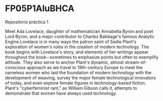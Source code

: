 # FP05P1AluBHCA
Repositorio práctica 1

Meet Ada Lovelace, daughter of mathematician Annabella Byron and poet Lord Byron, and a major contributor to Charles Babbage's famous Analytic Engine.Lovelace is in many ways the patron saint of Sadie Plant's exploration of women's roles in the creation of modern technology. The book begins with Lovelace's story, and elements of her writings appear throughout the book--sometimes to emphasize points but often to exemplify attitude. They also serve to anchor Plant's dynamic, almost stream-of-conscious approach as we travel to 19th-century Europe to meet the nameless women who laid the foundation of modern technology with the development of weaving, survey the major female technological innovators of today, and even explore female figures in technology-based fiction.  Plant's "cyberfeminist rant," as William Gibson calls it, attempts to demonstrate that women have always used technology.

